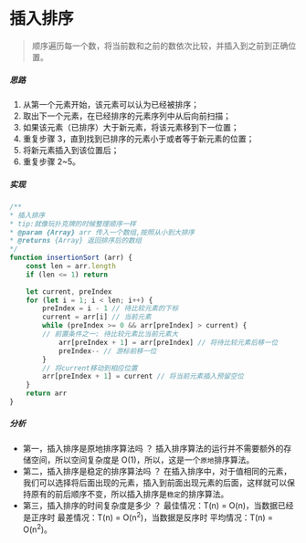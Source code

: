 # 插入排序
> 顺序遍历每一个数，将当前数和之前的数依次比较，并插入到之前到正确位置。
##### 思路
1. 从第一个元素开始，该元素可以认为已经被排序；
2. 取出下一个元素，在已经排序的元素序列中从后向前扫描；
3. 如果该元素（已排序）大于新元素，将该元素移到下一位置；
4. 重复步骤 3，直到找到已排序的元素小于或者等于新元素的位置；
5. 将新元素插入到该位置后；
6. 重复步骤 2~5。

##### 实现
```javascript
/**
* 插入排序
* tip:就像玩扑克牌的时候整理顺序一样
* @param {Array} arr 传入一个数组,按照从小到大排序
* @returns {Array} 返回排序后的数组
*/
function insertionSort (arr) {
    const len = arr.length
    if (len <= 1) return
    
    let current, preIndex
    for (let i = 1; i < len; i++) {
        preIndex = i - 1 // 待比较元素的下标
        current = arr[i] // 当前元素
        while (preIndex >= 0 && arr[preIndex] > current) {
        // 前置条件之一: 待比较元素比当前元素大
            arr[preIndex + 1] = arr[preIndex] // 将待比较元素后移一位
            preIndex-- // 游标前移一位
        }
        // 将current移动到相应位置
        arr[preIndex + 1] = current // 将当前元素插入预留空位
    }
    return arr
}
```
##### 分析

- 第一，插入排序是原地排序算法吗 ？
  插入排序算法的运行并不需要额外的存储空间，所以空间复杂度是 O(1)，所以，这是一个`原地`排序算法。
- 第二，插入排序是稳定的排序算法吗 ？
  在插入排序中，对于值相同的元素，我们可以选择将后面出现的元素，插入到前面出现元素的后面，这样就可以保持原有的前后顺序不变，所以插入排序是`稳定`的排序算法。
- 第三，插入排序的时间复杂度是多少 ？
  最佳情况：T(n) = O(n)，当数据已经是正序时
  最差情况：T(n) = O(n<sup>2</sup>)，当数据是反序时
  平均情况：T(n) = O(n<sup>2</sup>)。
